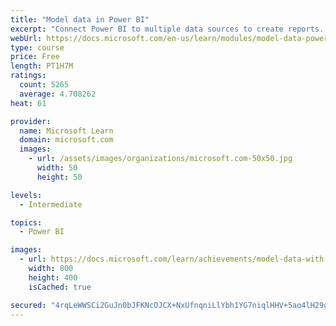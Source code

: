 ```yaml
---
title: "Model data in Power BI"
excerpt: "Connect Power BI to multiple data sources to create reports. Define the relationship between your data sources."
webUrl: https://docs.microsoft.com/en-us/learn/modules/model-data-power-bi/
type: course
price: Free
length: PT1H7M
ratings:
  count: 5265
  average: 4.708262
heat: 61

provider:
  name: Microsoft Learn
  domain: microsoft.com
  images:
    - url: /assets/images/organizations/microsoft.com-50x50.jpg
      width: 50
      height: 50

levels:
  - Intermediate

topics:
  - Power BI

images:
  - url: https://docs.microsoft.com/learn/achievements/model-data-with-power-bi-desktop-social.png
    width: 800
    height: 400
    isCached: true

secured: "4rqLeWWSCi2GuJn0bJFKNcOJCX+NxUfnqniLlYbh1YG7niqlHHV+5ao4lH29gXgHjlvVMSB6fx3HL6KZctuXZaMtk6gsC/oUGlscaR9p7mT50m0QzaJhiwYACYMeE+XnrHO+Gn33uT/VvBgMMX88IJRltJmzirN2AHcWi7iB1fuRzGUMD4NxCZVMrTSCm/a2mczikNWklYH28xL/cD4c7SY8diN7KLAEt0sjWHnlhFY6JrDDYkGS1mkywE0QwLxgAJSgAaqgtLhj5Lh1CeSWxobaQ20oTNz9EjUp+Umxiqfa3xbFpSFI3ESwwDe1o7r+rbaus2Xbyy9giBqxnsAToXxCqKcQu8/pjJG0aRQM7umi18UK6sCjOXBj+ZsR2+PYoSwaf3uAa1Qdetr7qxnvaAZNZEM1ItBaorTzJEcKUok=;ZXvyxm2FXt5mklze1xi1PQ=="
---
```


